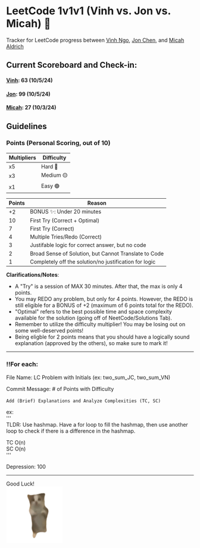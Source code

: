 # LeetCode 1v1v1 (Vinh vs. Jon vs. Micah) 🤺
Tracker for LeetCode progress between [Vinh Ngo](https://github.com/vinhngo380), [Jon Chen](https://github.com/thisisjonchen), and [Micah Aldrich](https://github.com/Micah779)

## Current Scoreboard and Check-in:
#### [Vinh](): 63 (10/5/24)                                  </br>
#### [Jon](https://leetcode.com/u/ZeBosse/): 99 (10/5/24)    </br>
#### [Micah](): 27 (10/3/24)

## Guidelines
### Points (Personal Scoring, out of 10)
| Multipliers | Difficulty |
| -------- | ------- |
| x5 | Hard 🔴 |
| x3 | Medium 🟡 |
| x1 | Easy 🟢 |

| Points | Reason |
| -------- | ------- |
| +2 | BONUS ✨: Under 20 minutes |
| 10 | First Try (Correct + Optimal) |
| 7 | First Try (Correct) |
| 4 | Multiple Tries/Redo (Correct) |
| 3 | Justifable logic for correct answer, but no code |
| 2 | Broad Sense of Solution, but Cannot Translate to Code |
| 1 | Completely off the solution/no justification for logic |


<strong>Clarifications/Notes</strong>: 
<ul>
<li>A "Try" is a session of MAX 30 minutes. After that, the max is only 4 points.</li>
<li>You may REDO any problem, but only for 4 points. However, the REDO is still eligible for a BONUS of +2 (maximum of 6 points total for the REDO). </li>
<li>"Optimal" refers to the best possible time and space complexity available for the solution (going off of NeetCode/Solutions Tab).</li>
<li>Remember to utilize the difficulty multiplier! You may be losing out on some well-deserved points! </li>
 <li>Being eligble for 2 points means that you should have a logically sound explanation (approved by the others), so make sure to mark it!</li>
</ul>

<hr/>

### ‼️For each:

File Name: LC Problem with Initials (ex: two_sum_JC, two_sum_VN) <br/>

Commit Message: # of Points with Difficulty <br/>
 
`Add (Brief) Explanations and Analyze Complexities (TC, SC)`

ex: \
 '''\
 TLDR: Use hashmap. Have a for loop to fill the hashmap, then use another loop to check if there is a difference in the hashmap.

 TC O(n)\
 SC O(n)\
 '''
 

Depression: 100 <br/>
 
<hr/>

Good Luck!\
<img src="/misc/cat.gif" width="30%" height="30%"/>
